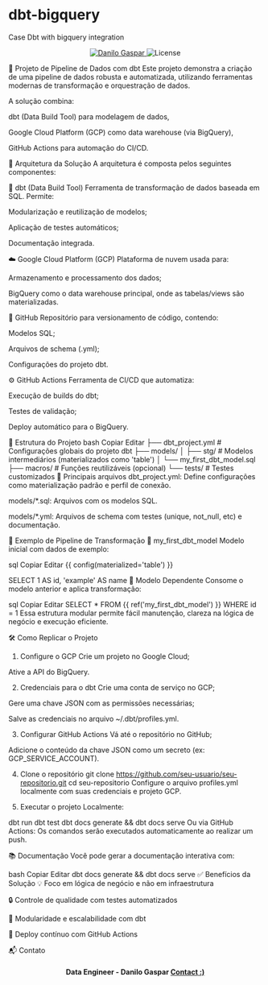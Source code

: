 # dbt-bigquery

Case Dbt with bigquery integration

<!-- Badges -->
<p align="center">
   <a href="https://www.linkedin.com/in/danilo-gaspar98/">
      <img alt="Danilo Gaspar" src="https://img.shields.io/badge/LinkedIn%20--%20-Danilo%20Gaspar-blue" />
   </a>
  <img alt="License" src="https://img.shields.io/badge/license-MIT-blue">
</p>

🚀 Projeto de Pipeline de Dados com dbt
Este projeto demonstra a criação de uma pipeline de dados robusta e automatizada, utilizando ferramentas modernas de transformação e orquestração de dados.

A solução combina:

dbt (Data Build Tool) para modelagem de dados,

Google Cloud Platform (GCP) como data warehouse (via BigQuery),

GitHub Actions para automação do CI/CD.

🧱 Arquitetura da Solução
A arquitetura é composta pelos seguintes componentes:

🔧 dbt (Data Build Tool)
Ferramenta de transformação de dados baseada em SQL. Permite:

Modularização e reutilização de modelos;

Aplicação de testes automáticos;

Documentação integrada.

☁️ Google Cloud Platform (GCP)
Plataforma de nuvem usada para:

Armazenamento e processamento dos dados;

BigQuery como o data warehouse principal, onde as tabelas/views são materializadas.

📂 GitHub
Repositório para versionamento de código, contendo:

Modelos SQL;

Arquivos de schema (.yml);

Configurações do projeto dbt.

⚙️ GitHub Actions
Ferramenta de CI/CD que automatiza:

Execução de builds do dbt;

Testes de validação;

Deploy automático para o BigQuery.

📁 Estrutura do Projeto
bash
Copiar
Editar
├── dbt_project.yml       # Configurações globais do projeto dbt
├── models/
│   ├── stg/              # Modelos intermediários (materializados como 'table')
│   └── my_first_dbt_model.sql
├── macros/               # Funções reutilizáveis (opcional)
└── tests/                # Testes customizados
📝 Principais arquivos
dbt_project.yml: Define configurações como materialização padrão e perfil de conexão.

models/*.sql: Arquivos com os modelos SQL.

models/*.yml: Arquivos de schema com testes (unique, not_null, etc) e documentação.

🔁 Exemplo de Pipeline de Transformação
📌 my_first_dbt_model
Modelo inicial com dados de exemplo:

sql
Copiar
Editar
{{ config(materialized='table') }}

SELECT 1 AS id, 'example' AS name
🔗 Modelo Dependente
Consome o modelo anterior e aplica transformação:

sql
Copiar
Editar
SELECT *
FROM {{ ref('my_first_dbt_model') }}
WHERE id = 1
Essa estrutura modular permite fácil manutenção, clareza na lógica de negócio e execução eficiente.

🛠️ Como Replicar o Projeto
1. Configure o GCP
Crie um projeto no Google Cloud;

Ative a API do BigQuery.

2. Credenciais para o dbt
Crie uma conta de serviço no GCP;

Gere uma chave JSON com as permissões necessárias;

Salve as credenciais no arquivo ~/.dbt/profiles.yml.

3. Configurar GitHub Actions
Vá até o repositório no GitHub;

Adicione o conteúdo da chave JSON como um secreto (ex: GCP_SERVICE_ACCOUNT).

4. Clone o repositório
git clone https://github.com/seu-usuario/seu-repositorio.git
cd seu-repositorio
Configure o arquivo profiles.yml localmente com suas credenciais e projeto GCP.

5. Executar o projeto
Localmente:

dbt run
dbt test
dbt docs generate && dbt docs serve
Ou via GitHub Actions: Os comandos serão executados automaticamente ao realizar um push.

📚 Documentação
Você pode gerar a documentação interativa com:

bash
Copiar
Editar
dbt docs generate && dbt docs serve
✅ Benefícios da Solução
💡 Foco em lógica de negócio e não em infraestrutura

🔒 Controle de qualidade com testes automatizados

🧩 Modularidade e escalabilidade com dbt

🚀 Deploy contínuo com GitHub Actions

📬 Contato
<h4 align=center> Data Engineer - Danilo Gaspar <a href="https://idolink.bio/redessociaisdg"> <strong>Contact</strong> :)</a></a></h4>